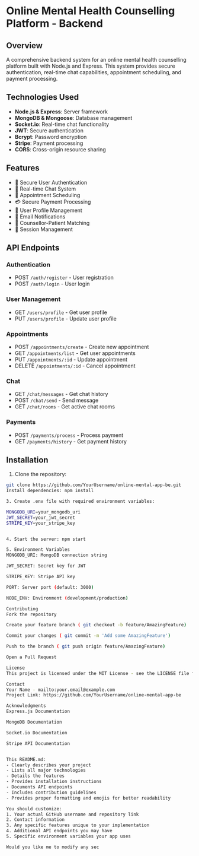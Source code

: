# Online Mental Health Counselling Platform - Backend

## Overview
A comprehensive backend system for an online mental health counselling platform built with Node.js and Express. This system provides secure authentication, real-time chat capabilities, appointment scheduling, and payment processing.

## Technologies Used
- **Node.js & Express**: Server framework
- **MongoDB & Mongoose**: Database management
- **Socket.io**: Real-time chat functionality
- **JWT**: Secure authentication
- **Bcrypt**: Password encryption
- **Stripe**: Payment processing
- **CORS**: Cross-origin resource sharing

## Features
- 🔐 Secure User Authentication
- 💬 Real-time Chat System
- 📅 Appointment Scheduling
- 💳 Secure Payment Processing
- 👥 User Profile Management
- 📧 Email Notifications
- 🤝 Counsellor-Patient Matching
- 🔄 Session Management

## API Endpoints

### Authentication
- POST `/auth/register` - User registration
- POST `/auth/login` - User login

### User Management
- GET `/users/profile` - Get user profile
- PUT `/users/profile` - Update user profile

### Appointments
- POST `/appointments/create` - Create new appointment
- GET `/appointments/list` - Get user appointments
- PUT `/appointments/:id` - Update appointment
- DELETE `/appointments/:id` - Cancel appointment

### Chat
- GET `/chat/messages` - Get chat history
- POST `/chat/send` - Send message
- GET `/chat/rooms` - Get active chat rooms

### Payments
- POST `/payments/process` - Process payment
- GET `/payments/history` - Get payment history

## Installation

1. Clone the repository:
```bash
git clone https://github.com/YourUsername/online-mental-app-be.git
Install dependencies: npm install

3. Create .env file with required environment variables:

MONGODB_URI=your_mongodb_uri
JWT_SECRET=your_jwt_secret
STRIPE_KEY=your_stripe_key


4. Start the server: npm start

5. Environment Variables
MONGODB_URI: MongoDB connection string

JWT_SECRET: Secret key for JWT

STRIPE_KEY: Stripe API key

PORT: Server port (default: 3000)

NODE_ENV: Environment (development/production) 

Contributing
Fork the repository

Create your feature branch ( git checkout -b feature/AmazingFeature)

Commit your changes ( git commit -m 'Add some AmazingFeature')

Push to the branch ( git push origin feature/AmazingFeature)

Open a Pull Request

License
This project is licensed under the MIT License - see the LICENSE file for details

Contact
Your Name - mailto:your.email@example.com
Project Link: https://github.com/YourUsername/online-mental-app-be

Acknowledgments
Express.js Documentation

MongoDB Documentation

Socket.io Documentation

Stripe API Documentation


This README.md:
- Clearly describes your project
- Lists all major technologies
- Details the features
- Provides installation instructions
- Documents API endpoints
- Includes contribution guidelines
- Provides proper formatting and emojis for better readability

You should customize:
1. Your actual GitHub username and repository link
2. Contact information
3. Any specific features unique to your implementation
4. Additional API endpoints you may have
5. Specific environment variables your app uses

Would you like me to modify any sec
